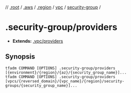 // [.root] / [.aws] / [.region] / [vpc] / [security-group] /

# .security-group/providers

- **Extends:** [.vpc/providers](../.vpc/providers.md)

## Synopsis

```
tfadm COMMAND [OPTIONS] .security-group/providers [{environment}/{region}/{az}/{security_group_name}]...
tfadm COMMAND [OPTIONS] .security-group/providers [vpcs/{reversed_domain}/{vpc_name}/{region}/security-groups/{security_group_name}]...
```

[.aws]: ../../../../.tfadm/resources/README.md
[.region]: ../../../../.tfadm/resources/.region.md
[.root]: ../../../../../.tfadm/resources/README.md
[security-group]: ../security-group.md
[vpc]: ../vpc.md
